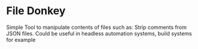 # File Donkey
Simple Tool to manipulate contents of files such as: Strip comments from JSON  files.
Could be useful in headless automation systems, build systems for example
